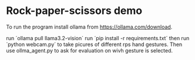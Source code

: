 # Rock-paper-scissors demo

To run the program install ollama from https://ollama.com/download.

run ´ollama pull llama3.2-vision´
run ´pip install -r requirements.txt´
then run ´python webcam.py´ to take picures of different rps hand gestures.
Then use ollma_agent.py to ask for evaluation on wivh gesture is selected.
